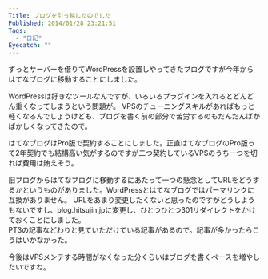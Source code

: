 ```yaml
---
Title: ブログを引っ越したのでした
Published: 2014/01/28 23:21:51
Tags:
  - "日記"
Eyecatch: ""
---
```

ずっとサーバーを借りてWordPressを設置しやってきたブログですが今年からはてなブログに移動することにしました。

WordPressは好きなツールなんですが、いろいろプラグインを入れるとどんどん重くなってしまうという問題が。
VPSのチューニングスキルがあればもっと軽くなるんでしょうけども、ブログを書く前の部分で苦労するのもだんだんばかばかしくなってきたので。

はてなブログはPro版で契約することにしました。正直はてなブログのPro版って2年契約でも結構高い気がするのですが二つ契約しているVPSのうち一つを切れば費用は賄えそう。

旧ブログからはてなブログに移動するにあたって一つの懸念としてURLをどうするかというものがありました。WordPressとはてなブログではパーマリンクに互換がありません。
URLをあまり変更したくないと思ったのですがどうしようもないですし、blog.hitsujin.jpに変更し、ひとつひとつ301リダイレクトをかけておくことにしました。  
PT3の記事などわりと見ていただけている記事があるので。記事が多かったらこうはいかなかった。

今後はVPSメンテする時間がなくなった分くらいはブログを書くペースを増やしたいですね。
